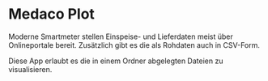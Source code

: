 # Medaco Plot

Moderne Smartmeter stellen Einspeise- und Lieferdaten meist über Onlineportale bereit.
Zusätzlich gibt es die als Rohdaten auch in CSV-Form.

Diese App erlaubt es die in einem Ordner abgelegten Dateien zu visualisieren.
